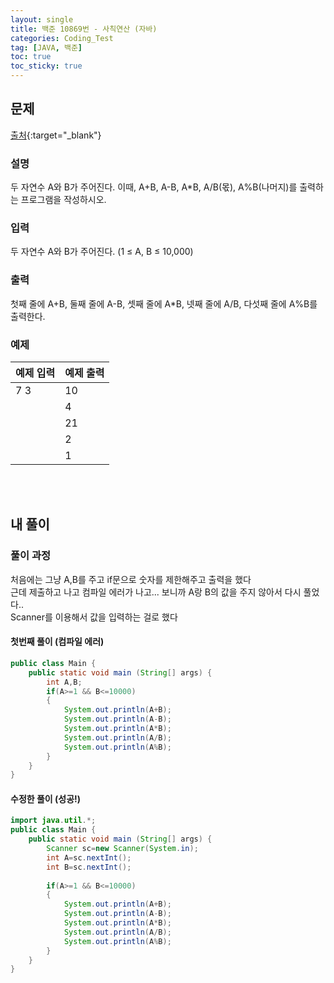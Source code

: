 ```yaml
---
layout: single
title: 백준 10869번 - 사칙연산 (자바)
categories: Coding_Test
tag: [JAVA, 백준]
toc: true
toc_sticky: true
---
```


## 문제
[출처](https://www.acmicpc.net/problem/10869){:target="_blank"}
### 설명
두 자연수 A와 B가 주어진다. 이때, A+B, A-B, A*B, A/B(몫), A%B(나머지)를 출력하는 프로그램을 작성하시오. 

### 입력
두 자연수 A와 B가 주어진다. (1 ≤ A, B ≤ 10,000)

### 출력
첫째 줄에 A+B, 둘째 줄에 A-B, 셋째 줄에 A*B, 넷째 줄에 A/B, 다섯째 줄에 A%B를 출력한다.

### 예제

|예제 입력|예제 출력|
|---|---|
|7 3|10|
| |4|
| |21|
| |2|
| |1|

<br/><br/>

## 내 풀이
### 풀이 과정
처음에는 그냥 A,B를 주고 if문으로 숫자를 제한해주고 출력을 했다 <br/>
근데 제출하고 나고 컴파일 에러가 나고... 보니까 A랑 B의 값을 주지 않아서 다시 풀었다.. <br/>
Scanner를 이용해서 값을 입력하는 걸로 했다

#### 첫번째 풀이 (컴파일 에러)
```java
public class Main {
    public static void main (String[] args) {
        int A,B;
        if(A>=1 && B<=10000)
        {
            System.out.println(A+B);
            System.out.println(A-B);
            System.out.println(A*B);
            System.out.println(A/B);
            System.out.println(A%B);
        }
    }
}
```

#### 수정한 풀이 (성공!)
```java
import java.util.*;
public class Main {
    public static void main (String[] args) {
        Scanner sc=new Scanner(System.in);
        int A=sc.nextInt();
        int B=sc.nextInt();
        
        if(A>=1 && B<=10000)
        {
            System.out.println(A+B);
            System.out.println(A-B);
            System.out.println(A*B);
            System.out.println(A/B);
            System.out.println(A%B);
        }
    }
}
```